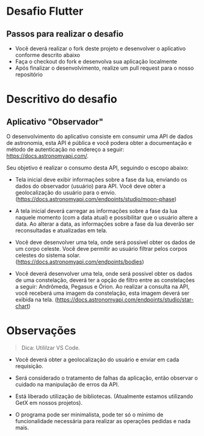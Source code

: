 # Desafio Flutter

## Passos para realizar o desafio

- Você deverá realizar o fork deste projeto e desenvolver o aplicativo conforme descrito abaixo
- Faça o checkout do fork e desenvolva sua aplicação localmente
- Após finalizar o desenvolvimento, realize um pull request para o nosso repositório

# Descritivo do desafio

## Aplicativo "Observador"

O desenvolvimento do aplicativo consiste em consumir uma API de dados de astronomia, esta API é pública e você podera obter a documentação e método de autenticação no endereço a seguir: https://docs.astronomyapi.com/.

Seu objetivo é realizar o consumo desta API, seguindo o escopo abaixo:

- Tela inicial deve exibir informações sobre a fase da lua, enviando os dados do observador (usuário) para API. Você deve obter a geolocalização do usuário para o envio. (https://docs.astronomyapi.com/endpoints/studio/moon-phase)

- A tela inicial deverá carregar as informações sobre a fase da lua naquele momento (com a data atual) e possibilitar que o usuário altere a data. Ao alterar a data, as informações sobre a fase da lua deverão ser reconsultadas e atualizadas em tela.

- Você deve desenvolver uma tela, onde será possivel obter os dados de um corpo celeste. Você deve permitir ao usuário filtrar pelos corpos celestes do sistema solar. (https://docs.astronomyapi.com/endpoints/bodies)

- Você deverá desenvolver uma tela, onde será possivel obter os dados de uma constelação, deverá ter a opção de filtro entre as constelações a seguir: Andrômeda, Pegasus e Órion. Ao realizar a consulta na API, você receberá uma imagem da constelação, esta imagem deverá ser exibida na tela. (https://docs.astronomyapi.com/endpoints/studio/star-chart)


# Observações
> Dica: Utililzar VS Code.

- Você deverá obter a geolocalização do usuário e enviar em cada requisição.

- Será considerado o tratamento de falhas da aplicação, então observar o cuidado na manipulação de erros da API.

- Está liberado utilização de bibliotecas. (Atualmente estamos utilizando GetX em nossos projetos).

- O programa pode ser minimalista, pode ter só o mínimo de funcionalidade necessária para realizar as operações pedidas e nada mais.
